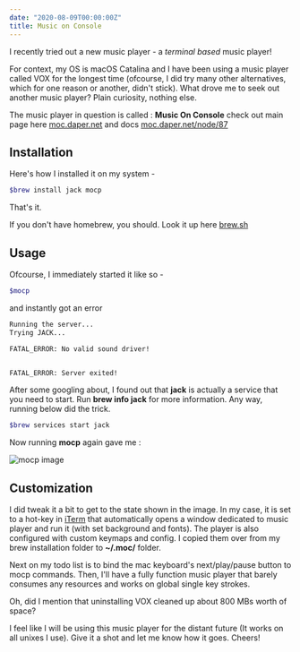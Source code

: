 ```yaml
---
date: "2020-08-09T00:00:00Z"
title: Music on Console
---
```


I recently tried out a new music player - a *terminal based* music player!

For context, my OS is macOS Catalina and I have been using a music player called VOX for the longest time (ofcourse, I did try many other alternatives, which for one reason or another, didn't stick). What drove me to seek out another music player? Plain curiosity, nothing else.

The music player in question is called : **Music On Console** check out main page here [moc.daper.net](http://moc.daper.net/) and docs [moc.daper.net/node/87](http://moc.daper.net/node/87)

## Installation

Here's how I installed it on my system -

```sh
$brew install jack mocp
```

That's it.

If you don't have homebrew, you should. Look it up here [brew.sh](https://brew.sh/)

## Usage

Ofcourse, I immediately started it like so -

```sh
$mocp
```

and instantly got an error

```sh
Running the server...
Trying JACK...

FATAL_ERROR: No valid sound driver!


FATAL_ERROR: Server exited!
```

After some googling about, I found out that **jack** is actually a service that you need to start.
Run **brew info jack** for more information. Any way, running below did the trick.

```sh
$brew services start jack
```

Now running **mocp** again gave me :

![mocp image](/assets/images/mocp.png)

## Customization

I did tweak it a bit to get to the state shown in the image. In my case, it is set to a hot-key in [iTerm](https://iterm2.com/) that automatically opens a window dedicated to music player and run it (with set background and fonts). The player is also configured with custom keymaps and config. I copied them over from my brew installation folder to **~/.moc/** folder.

Next on my todo list is to bind the mac keyboard's next/play/pause button to mocp commands. Then, I'll have a fully function music player that barely consumes any resources and works on global single key strokes. 

Oh, did I mention that uninstalling VOX cleaned up about 800 MBs worth of space?

I feel like I will be using this music player for the distant future (It works on all unixes I use). Give it a shot and let me know how it goes. Cheers!
